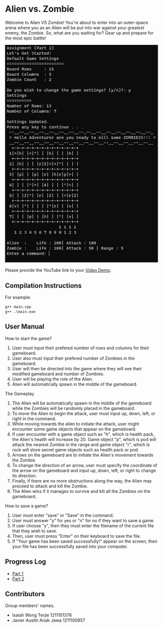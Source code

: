 # Alien vs. Zombie

Welcome to Alien VS Zombie! You're about to enter into an outer-space arena where you as an Alien will be put into war against your greatest enemy, the Zombie. So, what are you waiting for? Gear up and prepare for the most epic battle! 

![Alt text](https://github.com/Idksouls/TCP1101_Assignment/blob/main/alienvszombiegame.jpg)

Please provide the YouTube link to your [Video Demo](https://youtube.com).

## Compilation Instructions

For example:

```
g++ main.cpp 
g++ .\main.exe
```

## User Manual

How to start the game?
1. User must input their prefered number of rows and columns for their gameboard.
2. User also must input their prefered number of Zombies in the gameboard.
3. User will then be directed into the game where they will see their modified gameboard and number of Zombies.
4. User will be playing the role of the Alien.
5. Alien will automatically spawn in the middle of the gameboard.

The Gameplay
1. The Alien will be automatically spawn in the middle of the gameboard while the Zombies will be randomly placed in the gameboard.
2. To move the Alien to begin the attack, user must input up, down, left, or right in the command.
3. While moving towards the alien to initiate the attack, user might encounter some game objects that appear on the gameboard.
4. If user encounter with a game object such as "h", which is health pack, the Alien's health will increase by 20. Game object "p", which is pod will attack the       nearest Zombie in the range and game object "r", which is rock will store secret game objects such as health pack or pod.
5. Arrows on the gameboard are to initiate the Alien's movement towards the Zombie.
6. To change the direction of an arrow, user must specify the coordinate of the arrow on the gameboard and input up, down, left, or right to change its direction.
7. Finally, if there are no more obstructions along the way, the Alien may proceed to attack and kill the Zombie.
8. The Alien wins if it manages to survive and kill all the Zombies on the gameboard.

How to save a game?
1. User must enter "save" or "Save" in the command.
2. User must answer "y" for yes or "n" for no if they want to save a game.
3. If user choose "y", then they must enter the filename of the current file that they wish to save.
4. Then, user must press "Enter" on their keyboard to save the file.
5. If "Your game has been saved successfully!" appear on the screen, then your file has been successfully saved into your computer.

## Progress Log

- [Part 1](PART1.md)
- [Part 2](PART2.md)

## Contributors

Group members' names. 

- Isaiah Wong Terjie 1211101376
- Javier Austin Anak Jawa 1211100857



